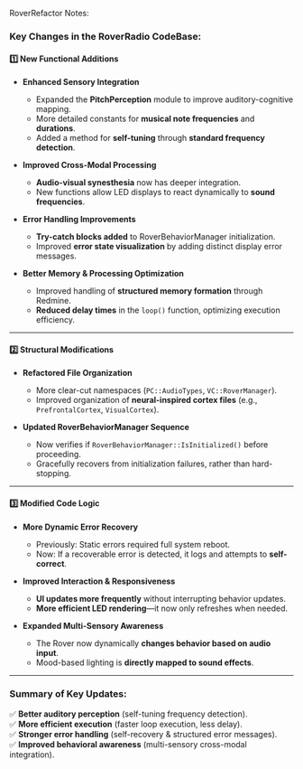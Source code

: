 RoverRefactor Notes:

### **Key Changes in the RoverRadio CodeBase:**
#### 1️⃣ **New Functional Additions**
- **Enhanced Sensory Integration**
  - Expanded the **PitchPerception** module to improve auditory-cognitive mapping.
  - More detailed constants for **musical note frequencies** and **durations**.
  - Added a method for **self-tuning** through **standard frequency detection**.
  
- **Improved Cross-Modal Processing**
  - **Audio-visual synesthesia** now has deeper integration.
  - New functions allow LED displays to react dynamically to **sound frequencies**.
  
- **Error Handling Improvements**
  - **Try-catch blocks added** to RoverBehaviorManager initialization.
  - Improved **error state visualization** by adding distinct display error messages.
  
- **Better Memory & Processing Optimization**
  - Improved handling of **structured memory formation** through Redmine.
  - **Reduced delay times** in the `loop()` function, optimizing execution efficiency.
  
---

#### 2️⃣ **Structural Modifications**
- **Refactored File Organization**
  - More clear-cut namespaces (`PC::AudioTypes`, `VC::RoverManager`).
  - Improved organization of **neural-inspired cortex files** (e.g., `PrefrontalCortex`, `VisualCortex`).
  
- **Updated RoverBehaviorManager Sequence**
  - Now verifies if `RoverBehaviorManager::IsInitialized()` before proceeding.
  - Gracefully recovers from initialization failures, rather than hard-stopping.
  
---

#### 3️⃣ **Modified Code Logic**
- **More Dynamic Error Recovery**
  - Previously: Static errors required full system reboot.
  - Now: If a recoverable error is detected, it logs and attempts to **self-correct**.

- **Improved Interaction & Responsiveness**
  - **UI updates more frequently** without interrupting behavior updates.
  - **More efficient LED rendering**—it now only refreshes when needed.

- **Expanded Multi-Sensory Awareness**
  - The Rover now dynamically **changes behavior based on audio input**.
  - Mood-based lighting is **directly mapped to sound effects**.

---

### **Summary of Key Updates:**
✅ **Better auditory perception** (self-tuning frequency detection).  
✅ **More efficient execution** (faster loop execution, less delay).  
✅ **Stronger error handling** (self-recovery & structured error messages).  
✅ **Improved behavioral awareness** (multi-sensory cross-modal integration).  